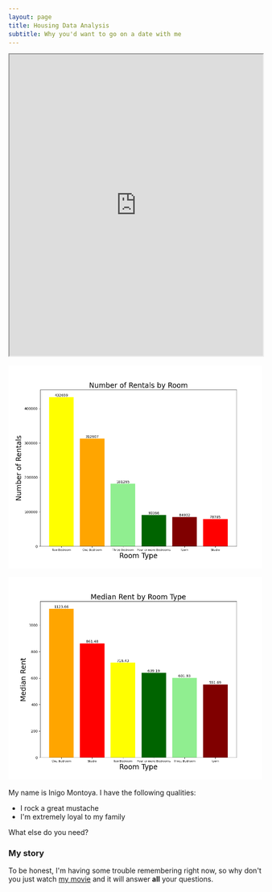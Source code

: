 ```yaml
---
layout: page
title: Housing Data Analysis
subtitle: Why you'd want to go on a date with me
---
```


<iframe width="100%" height="600" src="https://jaoshang.github.io/QM2groupproject/assets/boroughprices.html"></iframe>

![Rents by Room Type](assets/img/rentplot.png)

![Prices by Room Type](assets/img/priceplot.png)

My name is Inigo Montoya. I have the following qualities:

- I rock a great mustache
- I'm extremely loyal to my family

What else do you need?

### My story

To be honest, I'm having some trouble remembering right now, so why don't you just watch [my movie](https://en.wikipedia.org/wiki/The_Princess_Bride_%28film%29) and it will answer **all** your questions.
